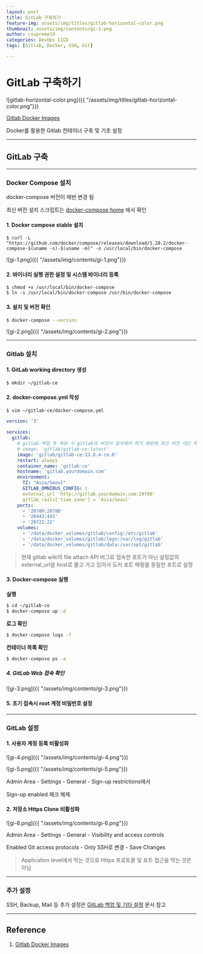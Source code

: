 ```yaml
---
layout: post
title: GitLab 구축하기
feature-img: assets/img/titles/gitlab-horizontal-color.png
thumbnail: assets/img/contents/gi-1.png
author: csupreme19
categories: DevOps CICD
tags: [Gitlab, Docker, SSH, Git]

---
```


# GitLab 구축하기

![gitlab-horizontal-color.png]({{ "/assets/img/titles/gitlab-horizontal-color.png"}})

[Gitlab Docker Images](https://docs.gitlab.com/omnibus/docker/#install-gitlab-using-docker-compose)

Docker를 활용한 Gitlab 컨테이너 구축 및 기초 설정

---

## GitLab 구축

---
### Docker Compose 설치
docker-compose 버전이 매번 변경 됨

최신 버전 설치 스크립트는 [docker-compose home](https://docs.docker.com/compose/install/) 에서 확인

#### 1. Docker compose stable 설치

```shell
$ curl -L "https://github.com/docker/compose/releases/download/1.28.2/docker-compose-$(uname -s)-$(uname -m)" -o /usr/local/bin/docker-compose
```

![gi-1.png]({{ "/assets/img/contents/gi-1.png"}})

#### 2. 바이너리 실행 권한 설정 및 시스템 바이너리 등록

```shell
$ chmod +x /usr/local/bin/docker-compose
$ ln -s /usr/local/bin/docker-compose /usr/bin/docker-compose
```

#### 3. 설치 및 버전 확인

```sh
$ docker-compose --version
```

![gi-2.png]({{ "/assets/img/contents/gi-2.png"}})


---
### Gitlab 설치

#### 1. GitLab working directory 생성

```sh
$ mkdir ~/gitlab-ce
```



#### 2. docker-compose.yml 작성

```sh
$ vim ~/gitlab-ce/docker-compose.yml
```

```yaml
version: '3'

services:
  gitlab:
    # gitlab 백업 후 복원 시 gitlab의 버전이 일치해야 하기 때문에 최신 버전 대신 특정 버전을 사용
    # image: 'gitlab/gitlab-ce:latest'
    image: 'gitlab/gitlab-ce:13.8.4-ce.0'
    restart: always
    container_name: 'gitlab-ce'
    hostname: 'gitlab.yourdomain.com'
    environment:
      TZ: "Asia/Seoul"
      GITLAB_OMNIBUS_CONFIG: |
      external_url 'http://gitlab.yourdomain.com:20780'
      gitlab_rails['time_zone'] = 'Asia/Seoul'
    ports:
      - '20780:20780'
      - '20443:443'
      - '20722:22'
    volumes:
      - '/data/docker_volumes/gitlab/config:/etc/gitlab'
      - '/data/docker_volumes/gitlab/logs:/var/log/gitlab'
      - '/data/docker_volumes/gitlab/data:/var/opt/gitlab'
```

> 현재 gitlab wiki의 file attach API 버그로 접속한 포트가 아닌 설정값의 external_url을 host로 물고 가고 있어서 도커 포트 매핑을 동일한 포트로 설정



#### 3. Docker-compose 실행

**실행**

```sh
$ cd ~/gitlab-ce
$ docker-compose up -d
```

**로그 확인**

```sh
$ docker-compose logs -f
```

**컨테이너 목록 확인**

```sh
$ docker-compose ps -a
```



##### 4. GitLab Web 접속 확인

![gi-3.png]({{ "/assets/img/contents/gi-3.png"}})



#### 5. 초기 접속시 root 계정 비밀번호 설정


---
### GitLab 설정

#### 1. 사용자 계정 등록 비활성화

![gi-4.png]({{ "/assets/img/contents/gi-4.png"}})

![gi-5.png]({{ "/assets/img/contents/gi-5.png"}})

Admin Area - Settings - General - Sign-up restrictions에서

Sign-up enabled 체크 해제



#### 2. 저장소 Https Clone 비활성화

![gi-6.png]({{ "/assets/img/contents/gi-6.png"}})

Admin Area - Settings - General - Visibility and access controls

Enabled Git access protocols - Only SSH로 변경 - Save Changes

> Application level에서 막는 것으로 Https 프로토콜 및 포트 접근을 막는 것은 아님


---

### 추가 설정

SSH, Backup, Mail 등 추가 설정은 [GitLab 백업 및 기타 설정](/2021/02/25/gitlab-config.html) 문서 참고

---

## Reference

1. [Gitlab Docker Images](https://docs.gitlab.com/omnibus/docker/#install-gitlab-using-docker-compose)